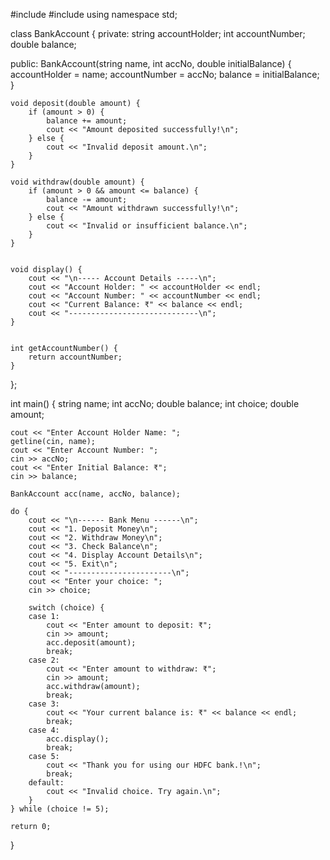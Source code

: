 #include <iostream>
#include <string>
using namespace std;

class BankAccount {
private:
    string accountHolder;
    int accountNumber;
    double balance;

public:
    BankAccount(string name, int accNo, double initialBalance) {
        accountHolder = name;
        accountNumber = accNo;
        balance = initialBalance;
    }

    void deposit(double amount) {
        if (amount > 0) {
            balance += amount;
            cout << "Amount deposited successfully!\n";
        } else {
            cout << "Invalid deposit amount.\n";
        }
    }

    void withdraw(double amount) {
        if (amount > 0 && amount <= balance) {
            balance -= amount;
            cout << "Amount withdrawn successfully!\n";
        } else {
            cout << "Invalid or insufficient balance.\n";
        }
    }

    
    void display() {
        cout << "\n----- Account Details -----\n";
        cout << "Account Holder: " << accountHolder << endl;
        cout << "Account Number: " << accountNumber << endl;
        cout << "Current Balance: ₹" << balance << endl;
        cout << "-----------------------------\n";
    }

    
    int getAccountNumber() {
        return accountNumber;
    }
};

int main() {
    string name;
    int accNo;
    double balance;
    int choice;
    double amount;

    cout << "Enter Account Holder Name: ";
    getline(cin, name);
    cout << "Enter Account Number: ";
    cin >> accNo;
    cout << "Enter Initial Balance: ₹";
    cin >> balance;

    BankAccount acc(name, accNo, balance);

    do {
        cout << "\n------ Bank Menu ------\n";
        cout << "1. Deposit Money\n";
        cout << "2. Withdraw Money\n";
        cout << "3. Check Balance\n";
        cout << "4. Display Account Details\n";
        cout << "5. Exit\n";
        cout << "-----------------------\n";
        cout << "Enter your choice: ";
        cin >> choice;

        switch (choice) {
        case 1:
            cout << "Enter amount to deposit: ₹";
            cin >> amount;
            acc.deposit(amount);
            break;
        case 2:
            cout << "Enter amount to withdraw: ₹";
            cin >> amount;
            acc.withdraw(amount);
            break;
        case 3:
            cout << "Your current balance is: ₹" << balance << endl;
            break;
        case 4:
            acc.display();
            break;
        case 5:
            cout << "Thank you for using our HDFC bank.!\n";
            break;
        default:
            cout << "Invalid choice. Try again.\n";
        }
    } while (choice != 5);

    return 0;
}
